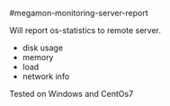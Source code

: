 #megamon-monitoring-server-report

Will report os-statistics to remote server.
* disk usage
* memory
* load
* network info

Tested on Windows and CentOs7